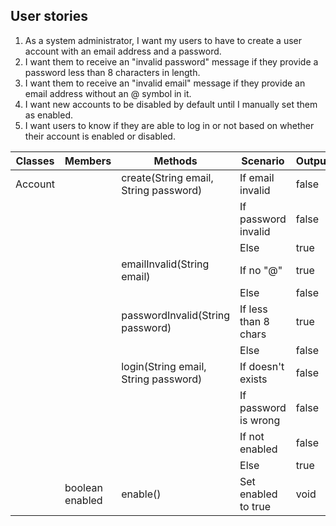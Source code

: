 ## User stories
1. As a system administrator,
   I want my users to have to create a user account with an email address and a password.
2. I want them to receive an "invalid password" message if they provide a
   password less than 8 characters in length.
3. I want them to receive an "invalid email" message if they provide an email
   address without an @ symbol in it.
4. I want new accounts to be disabled by default until I manually set them as enabled.
5. I want users to know if they are able to log in or not based on whether their
   account is enabled or disabled.

| Classes | Members         | Methods                               | Scenario             | Output |
|---------|-----------------|---------------------------------------|----------------------|--------|
| Account |                 | create(String email, String password) | If email invalid     | false  |
|         |                 |                                       | If password invalid  | false  |
|         |                 |                                       | Else                 | true   |
|         |                 | emailInvalid(String email)            | If no "@"            | true   |
|         |                 |                                       | Else                 | false  |
|         |                 | passwordInvalid(String password)      | If less than 8 chars | true   |
|         |                 |                                       | Else                 | false  |
|         |                 | login(String email, String password)  | If doesn't exists    | false  |
|         |                 |                                       | If password is wrong | false  |
|         |                 |                                       | If not enabled       | false  |
|         |                 |                                       | Else                 | true   |
|         | boolean enabled | enable()                              | Set enabled to true  | void   |
